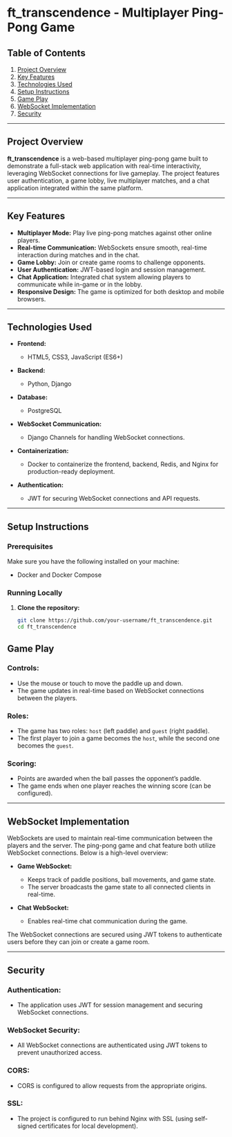 # ft_transcendence - Multiplayer Ping-Pong Game

## Table of Contents
1. [Project Overview](#project-overview)
2. [Key Features](#key-features)
3. [Technologies Used](#technologies-used)
4. [Setup Instructions](#setup-instructions)
5. [Game Play](#game-play)
6. [WebSocket Implementation](#websocket-implementation)
7. [Security](#security)

---

## Project Overview

**ft_transcendence** is a web-based multiplayer ping-pong game built to demonstrate a full-stack web application with real-time interactivity, leveraging WebSocket connections for live gameplay. The project features user authentication, a game lobby, live multiplayer matches, and a chat application integrated within the same platform.

---

## Key Features
- **Multiplayer Mode:** Play live ping-pong matches against other online players.
- **Real-time Communication:** WebSockets ensure smooth, real-time interaction during matches and in the chat.
- **Game Lobby:** Join or create game rooms to challenge opponents.
- **User Authentication:** JWT-based login and session management.
- **Chat Application:** Integrated chat system allowing players to communicate while in-game or in the lobby.
- **Responsive Design:** The game is optimized for both desktop and mobile browsers.

---

## Technologies Used

- **Frontend:**
  - HTML5, CSS3, JavaScript (ES6+)
  
- **Backend:**
  - Python, Django
  
- **Database:**
  - PostgreSQL

- **WebSocket Communication:**
  - Django Channels for handling WebSocket connections.

- **Containerization:**
  - Docker to containerize the frontend, backend, Redis, and Nginx for production-ready deployment.
  
- **Authentication:**
  - JWT for securing WebSocket connections and API requests.

---

## Setup Instructions

### Prerequisites

Make sure you have the following installed on your machine:

- Docker and Docker Compose

### Running Locally

1. **Clone the repository:**

   ```bash
   git clone https://github.com/your-username/ft_transcendence.git
   cd ft_transcendence
## Game Play

### Controls:
- Use the mouse or touch to move the paddle up and down.
- The game updates in real-time based on WebSocket connections between the players.

### Roles:
- The game has two roles: `host` (left paddle) and `guest` (right paddle).
- The first player to join a game becomes the `host`, while the second one becomes the `guest`.

### Scoring:
- Points are awarded when the ball passes the opponent’s paddle.
- The game ends when one player reaches the winning score (can be configured).

---

## WebSocket Implementation

WebSockets are used to maintain real-time communication between the players and the server. The ping-pong game and chat feature both utilize WebSocket connections. Below is a high-level overview:

- **Game WebSocket:**
  - Keeps track of paddle positions, ball movements, and game state.
  - The server broadcasts the game state to all connected clients in real-time.
  
- **Chat WebSocket:**
  - Enables real-time chat communication during the game.

The WebSocket connections are secured using JWT tokens to authenticate users before they can join or create a game room.

---

## Security

### Authentication:
- The application uses JWT for session management and securing WebSocket connections.

### WebSocket Security:
- All WebSocket connections are authenticated using JWT tokens to prevent unauthorized access.

### CORS:
- CORS is configured to allow requests from the appropriate origins.

### SSL:
- The project is configured to run behind Nginx with SSL (using self-signed certificates for local development).

